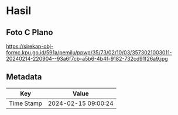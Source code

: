# Hasil

## Foto C Plano

https://sirekap-obj-formc.kpu.go.id/591a/pemilu/ppwp/35/73/02/10/03/3573021003011-20240214-220904--93a6f7cb-a5b6-4b4f-9182-732cd91f26a9.jpg


## Metadata

| Key        | Value               |
| ---------- | ------------------- |
| Time Stamp | 2024-02-15 09:00:24 |



